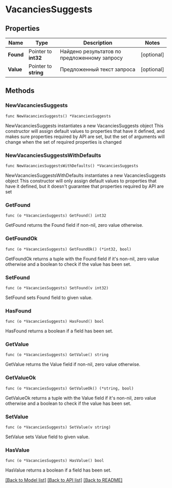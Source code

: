 # VacanciesSuggests

## Properties

Name | Type | Description | Notes
------------ | ------------- | ------------- | -------------
**Found** | Pointer to **int32** | Найдено результатов по предложенному запросу | [optional] 
**Value** | Pointer to **string** | Предложенный текст запроса | [optional] 

## Methods

### NewVacanciesSuggests

`func NewVacanciesSuggests() *VacanciesSuggests`

NewVacanciesSuggests instantiates a new VacanciesSuggests object
This constructor will assign default values to properties that have it defined,
and makes sure properties required by API are set, but the set of arguments
will change when the set of required properties is changed

### NewVacanciesSuggestsWithDefaults

`func NewVacanciesSuggestsWithDefaults() *VacanciesSuggests`

NewVacanciesSuggestsWithDefaults instantiates a new VacanciesSuggests object
This constructor will only assign default values to properties that have it defined,
but it doesn't guarantee that properties required by API are set

### GetFound

`func (o *VacanciesSuggests) GetFound() int32`

GetFound returns the Found field if non-nil, zero value otherwise.

### GetFoundOk

`func (o *VacanciesSuggests) GetFoundOk() (*int32, bool)`

GetFoundOk returns a tuple with the Found field if it's non-nil, zero value otherwise
and a boolean to check if the value has been set.

### SetFound

`func (o *VacanciesSuggests) SetFound(v int32)`

SetFound sets Found field to given value.

### HasFound

`func (o *VacanciesSuggests) HasFound() bool`

HasFound returns a boolean if a field has been set.

### GetValue

`func (o *VacanciesSuggests) GetValue() string`

GetValue returns the Value field if non-nil, zero value otherwise.

### GetValueOk

`func (o *VacanciesSuggests) GetValueOk() (*string, bool)`

GetValueOk returns a tuple with the Value field if it's non-nil, zero value otherwise
and a boolean to check if the value has been set.

### SetValue

`func (o *VacanciesSuggests) SetValue(v string)`

SetValue sets Value field to given value.

### HasValue

`func (o *VacanciesSuggests) HasValue() bool`

HasValue returns a boolean if a field has been set.


[[Back to Model list]](../README.md#documentation-for-models) [[Back to API list]](../README.md#documentation-for-api-endpoints) [[Back to README]](../README.md)


